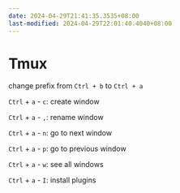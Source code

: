 ```yaml
---
date: 2024-04-29T21:41:35.3535+08:00
last-modified: 2024-04-29T22:01:40.4040+08:00
---
```




# Tmux

change prefix from `Ctrl + b` to `Ctrl + a`

`Ctrl` + `a` - `c`: create window

`Ctrl` + `a` - `,`: rename window

`Ctrl` + `a` - `n`: go to next window

`Ctrl` + `a` - `p`: go to previous window

`Ctrl` + `a` - `w`: see all windows

`Ctrl` + `a` - `I`: install plugins